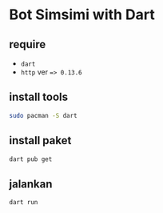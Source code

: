 # Bot Simsimi with Dart

## require

- `dart`
- `http` ver `=> 0.13.6`

## install tools

```bash
sudo pacman -S dart
```

## install paket

```bash
dart pub get
```

## jalankan

```bash
dart run
```
